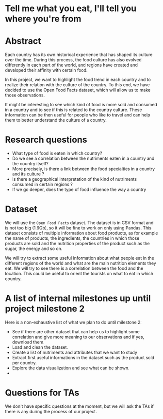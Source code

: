 # Tell me what you eat, I'll tell you where you're from

# Abstract

Each country has its own historical experience that has shaped its culture over the time. During this process, the food culture has also evolved differently in each part of the world, and regions have created and developed their affinity with certain food.

In this project, we want to highlight the food trend in each country and to realize their relation with the culture of the country. To this end, we have decided to use the Open Food Facts dataset, which will allow us to make those observations.

It might be interesting to see which kind of food is more sold and consumed in a country and to see if this is related to the country culture. These information can be then useful for people who like to travel and can help them to better understand the culture of a country.



# Research questions

- What type of food is eaten in which country?
- Do we see a correlation between the nutriments eaten in a country and the country itself?
- More precisely, is there a link between the food specialties in a country and its culture ?
- Is there a geographical interpretation of the kind of nutriments consumed in certain regions ?
- If we go deeper, does the type of food influence the way a country 

# Dataset

We will use the `Open Food Facts` dataset. The dataset is in CSV format and is not too big (1.6Gb), so it will be fine to work on only using Pandas. This dataset consists of multiple information about food products, as for example the name of products, the ingredients, the countries in which those products are sold and the nutrition properties of the product such as the sugar, the energy and so on.

We will try to extract some useful information about what people eat in the different regions of the world and what are the main nutrition elements they eat. We will try to see there is a correlation between the food and the location. This could be useful to orient the tourists on what to eat in which country.


# A list of internal milestones up until project milestone 2

Here is a non-exhaustive list of what we plan to do until milestone 2:
- See if there are other dataset that can help us to highlight some correlation and give more meaning to our observations and if yes, download them.
- Load and clean the dataset.
- Create a list of nutriments and attributes that we want to study
- Extract first useful informations in the dataset such as the product sold per country.
- Explore the data visualization and see what can be shown.
- 


# Questions for TAs

We don't have specific questions at the moment, but we will ask the TAs if there is any during the process of our project.
